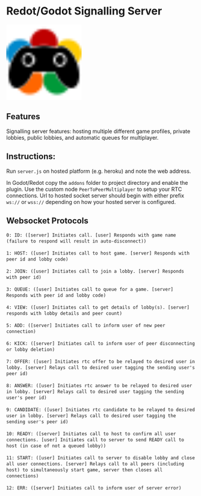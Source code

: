 # Redot/Godot Signalling Server

<img src="addons/gaming_rtc/gaming_rtc_icon.svg" alt="GamingRTC" width="200"/>

## Features

Signalling server features: hosting multiple different game profiles,
private lobbies, public lobbies, and automatic queues for multiplayer.

## Instructions:

Run `server.js` on hosted platform (e.g. heroku) and note the web address.

In Godot/Redot copy the `addons` folder to project directory and enable the plugin.
Use the custom node `PeerToPeerMultiplayer` to setup your RTC connections. Url to
hosted socket server should begin with either prefix `ws://` or `wss://` depending on how
your hosted server is configured.


## Websocket Protocols

```
0: ID: ([server] Initiates call. [user] Responds with game name (failure to respond will result in auto-disconnect))

1: HOST: ([user] Initiates call to host game. [server] Responds with peer id and lobby code)

2: JOIN: ([user] Initiates call to join a lobby. [server] Responds with peer id)

3: QUEUE: ([user] Initiates call to queue for a game. [server] Responds with peer id and lobby code)

4: VIEW: ([user] Initiates call to get details of lobby(s). [server] responds with lobby details and peer count)

5: ADD: ([server] Initiates call to inform user of new peer connection)

6: KICK: ([server] Initiates call to inform user of peer disconnecting or lobby deletion)

7: OFFER: ([user] Initiates rtc offer to be relayed to desired user in lobby. [server] Relays call to desired user tagging the sending user's peer id)

8: ANSWER: ([user] Initiates rtc answer to be relayed to desired user in lobby. [server] Relays call to desired user tagging the sending user's peer id)

9: CANDIDATE: ([user] Initiates rtc candidate to be relayed to desired user in lobby. [server] Relays call to desired user tagging the sending user's peer id)

10: READY: ([server] Initiates call to host to confirm all user connections. [user] Initiates call to server to send READY call to host (in case of not a queued lobby)) 

11: START: ([user] Initiates call to server to disable lobby and close all user connections. [server] Relays call to all peers (including host) to simultaneously start game, server then closes all connections)

12: ERR: ([server] Initiates call to inform user of server error)

```
